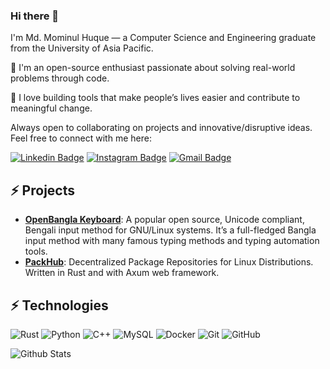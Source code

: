 ### Hi there 👋

I'm Md. Mominul Huque — a Computer Science and Engineering graduate from the University of Asia Pacific.

 🎯 I'm an open-source enthusiast passionate about solving real-world problems through code.

 🚀 I love building tools that make people’s lives easier and contribute to meaningful change.

 Always open to collaborating on projects and innovative/disruptive ideas. Feel free to connect with me here:

[![Linkedin Badge](https://img.shields.io/badge/-mominul2082-blue?style=flat-square&logo=Linkedin&logoColor=white&link=https://www.linkedin.com/in/mominul2082/)](https://www.linkedin.com/in/mominul2082/)
[![Instagram Badge](https://img.shields.io/badge/-mominul2082-blue?style=flat-square&logo=twitter&logoColor=white&link=https://twitter.com/mominul2082)](https://twitter.com/mominul2082)
[![Gmail Badge](https://img.shields.io/badge/-mominul2082@gmail.com-c14438?style=flat-square&logo=Gmail&logoColor=white&link=mailto:mominul2082@gmail.com)](mailto:mominul2082@gmail.com)
<!-- [![Youtube Badge](https://img.shields.io/badge/-koolkanna-darkred?style=flat-square&logo=youtube&logoColor=white&link=https://www.youtube.com/c/koolkanna)](https://www.youtube.com/c/koolkanna) -->
<!-- [![Medium Badge](https://img.shields.io/badge/-@aemmadi-03a57a?style=flat-square&labelColor=000000&logo=Medium&link=https://medium.com/@aemmadi/)](https://medium.com/@aemmadi) -->

## ⚡ Projects

* [**OpenBangla Keyboard**](https://openbangla.github.io): A popular open source, Unicode compliant, Bengali input method for GNU/Linux systems. It’s a full-fledged Bangla input method with many famous typing methods and typing automation tools.
* [**PackHub**](https://github.com/mominul/packhub): Decentralized Package Repositories for Linux Distributions. Written in Rust and with Axum web framework.

## ⚡ Technologies

![Rust](https://img.shields.io/badge/-Rust-black?style=flat-square&logo=rust)
![Python](https://img.shields.io/badge/-Python-black?style=flat-square&logo=Python)
![C++](https://img.shields.io/badge/-C++-00599C?style=flat-square&logo=c)
![MySQL](https://img.shields.io/badge/-MySQL-black?style=flat-square&logo=mysql)
![Docker](https://img.shields.io/badge/-Docker-black?style=flat-square&logo=docker)
![Git](https://img.shields.io/badge/-Git-black?style=flat-square&logo=git)
![GitHub](https://img.shields.io/badge/-GitHub-181717?style=flat-square&logo=github)
<!-- ![HTML5](https://img.shields.io/badge/-HTML5-E34F26?style=flat-square&logo=html5&logoColor=white)
![CSS3](https://img.shields.io/badge/-CSS3-1572B6?style=flat-square&logo=css3)
![Bootstrap](https://img.shields.io/badge/-Bootstrap-563D7C?style=flat-square&logo=bootstrap) -->
<!-- ![TypeScript](https://img.shields.io/badge/-TypeScript-007ACC?style=flat-square&logo=typescript)
![MongoDB](https://img.shields.io/badge/-MongoDB-black?style=flat-square&logo=mongodb)
![Redis](https://img.shields.io/badge/-Redis-black?style=flat-square&logo=Redis)
![ElasticSearch](https://img.shields.io/badge/-ElasticSearch-005571?style=flat-square&logo=elasticsearch)
![GraphQL](https://img.shields.io/badge/-GraphQL-E10098?style=flat-square&logo=graphql)
![Apollo GraphQL](https://img.shields.io/badge/-Apollo%20GraphQL-311C87?style=flat-square&logo=apollo-graphql) -->
<!-- ![PostgreSQL](https://img.shields.io/badge/-PostgreSQL-336791?style=flat-square&logo=postgresql) -->

![Github Stats](https://github-readme-stats-one-bice.vercel.app/api?username=mominul&show_icons=true&include_all_commits=true&count_private=true&role=OWNER,ORGANIZATION_MEMBER,COLLABORATOR)
<!-- ![Top Langs](https://github-readme-stats.vercel.app/api/top-langs/?username=mominul&hide=TeX&layout=compact) -->

<!-- ![Visitor Badge](https://visitor-badge.laobi.icu/badge?page_id=aemmadi.aemmadi) -->

<!--
**mominul/mominul** is a ✨ _special_ ✨ repository because its `README.md` (this file) appears on your GitHub profile.

Here are some ideas to get you started:

- 🔭 I’m currently working on ...
- 🌱 I’m currently learning ...
- 👯 I’m looking to collaborate on ...
- 🤔 I’m looking for help with ...
- 💬 Ask me about ...
- 📫 How to reach me: ...
- 😄 Pronouns: ...
- ⚡ Fun fact: ...
-->
